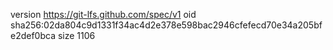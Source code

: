 version https://git-lfs.github.com/spec/v1
oid sha256:02da804c9d1331f34ac4d2e378e598bac2946cfefecd70e34a205bfe2def0bca
size 1106
